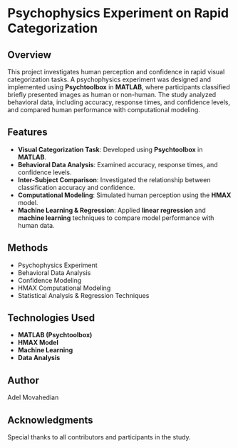 # Psychophysics Experiment on Rapid Categorization

## Overview
This project investigates human perception and confidence in rapid visual categorization tasks. A psychophysics experiment was designed and implemented using **Psychtoolbox** in **MATLAB**, where participants classified briefly presented images as human or non-human. The study analyzed behavioral data, including accuracy, response times, and confidence levels, and compared human performance with computational modeling.

## Features
- **Visual Categorization Task**: Developed using **Psychtoolbox** in **MATLAB**.
- **Behavioral Data Analysis**: Examined accuracy, response times, and confidence levels.
- **Inter-Subject Comparison**: Investigated the relationship between classification accuracy and confidence.
- **Computational Modeling**: Simulated human perception using the **HMAX** model.
- **Machine Learning & Regression**: Applied **linear regression** and **machine learning** techniques to compare model performance with human data.

## Methods
- Psychophysics Experiment
- Behavioral Data Analysis
- Confidence Modeling
- HMAX Computational Modeling
- Statistical Analysis & Regression Techniques

## Technologies Used
- **MATLAB (Psychtoolbox)**
- **HMAX Model**
- **Machine Learning**
- **Data Analysis**


## Author
Adel Movahedian

## Acknowledgments
Special thanks to all contributors and participants in the study.

